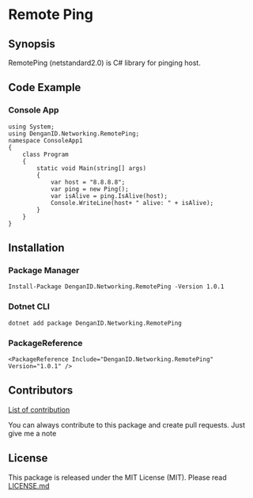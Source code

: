 # Remote Ping
## Synopsis
RemotePing (netstandard2.0) is C# library for pinging host.

## Code Example

### Console App
```
using System;
using DenganID.Networking.RemotePing;
namespace ConsoleApp1
{
    class Program
    {
        static void Main(string[] args)
        {
            var host = "8.8.8.8";
            var ping = new Ping();
            var isAlive = ping.IsAlive(host);
            Console.WriteLine(host+ " alive: " + isAlive);
        }
    }
}
```

## Installation
### Package Manager
```
Install-Package DenganID.Networking.RemotePing -Version 1.0.1
```

### Dotnet CLI
```
dotnet add package DenganID.Networking.RemotePing
```

### PackageReference
```
<PackageReference Include="DenganID.Networking.RemotePing" Version="1.0.1" />
```
## Contributors
[List of contribution](https://github.com/DenganID/DenganID.Networking.RemotePing/graphs/contributors)

You can always contribute to this package and create pull requests. Just give me a note

## License

This package is released under the MIT License (MIT). Please read [LICENSE.md](https://github.com/DenganID/DenganID.Networking.RemotePing/blob/master/LICENSE.md)

